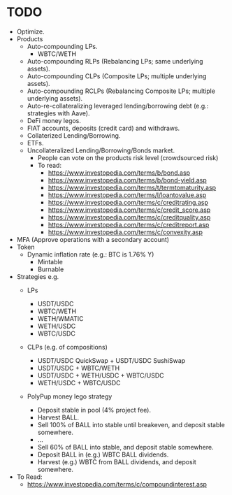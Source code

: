 # TODO

- Optimize.
- Products
  - Auto-compounding LPs.
    - WBTC/WETH
  - Auto-compounding RLPs (Rebalancing LPs; same underlying assets).
  - Auto-compounding CLPs (Composite LPs; multiple underlying assets).
  - Auto-compounding RCLPs (Rebalancing Composite LPs; multiple underlying assets).
  - Auto-re-collateralizing leveraged lending/borrowing debt (e.g.: strategies with Aave).
  - DeFi money legos.
  - FIAT accounts, deposits (credit card) and withdraws.
  - Collaterized Lending/Borrowing.
  - ETFs.
  - Uncollateralized Lending/Borrowing/Bonds market.
    - People can vote on the products risk level (crowdsourced risk)
    - To read:
      - https://www.investopedia.com/terms/b/bond.asp
      - https://www.investopedia.com/terms/b/bond-yield.asp
      - https://www.investopedia.com/terms/t/termtomaturity.asp
      - https://www.investopedia.com/terms/l/loantovalue.asp
      - https://www.investopedia.com/terms/c/creditrating.asp
      - https://www.investopedia.com/terms/c/credit_score.asp
      - https://www.investopedia.com/terms/c/creditquality.asp
      - https://www.investopedia.com/terms/c/creditreport.asp
      - https://www.investopedia.com/terms/c/convexity.asp
- MFA (Approve operations with a secondary account)
- Token
  - Dynamic inflation rate (e.g.: BTC is 1.76% Y)
    - Mintable
    - Burnable
- Strategies e.g.
  - LPs

    - USDT/USDC
    - WBTC/WETH
    - WETH/WMATIC
    - WETH/USDC
    - WBTC/USDC
  - CLPs (e.g. of compositions)

    - USDT/USDC QuickSwap + USDT/USDC SushiSwap
    - USDT/USDC + WBTC/WETH
    - USDT/USDC + WETH/USDC + WBTC/USDC
    - WETH/USDC + WBTC/USDC
  - PolyPup money lego strategy

    - Deposit stable in pool (4% project fee).
    - Harvest BALL.
    - Sell 100% of BALL into stable until breakeven, and deposit stable somewhere.
    - ...
    - Sell 60% of BALL into stable, and deposit stable somewhere.
    - Deposit BALL in (e.g.) WBTC BALL dividends.
    - Harvest (e.g.) WBTC from BALL dividends, and deposit somewhere.
- To Read:
  - https://www.investopedia.com/terms/c/compoundinterest.asp
